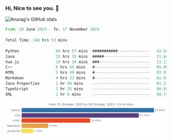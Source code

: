 ### Hi, Nice to see you. 👋

<!--
**EtherFin/EtherFin** is a ✨ _special_ ✨ repository because its `README.md` (this file) appears on your GitHub profile.

Here are some ideas to get you started:

- 🔭 I’m currently working on ...
- 🌱 I’m currently learning ...
- 👯 I’m looking to collaborate on ...
- 🤔 I’m looking for help with ...
- 💬 Ask me about ...
- 📫 How to reach me: ...
- 😄 Pronouns: ...
- ⚡ Fun fact: ...
-->


![Anurag's GitHub stats](https://github-readme-stats.vercel.app/api?username=EtherFin&bg_color=30,e96443,e97f43,e99943,e9b443,e9ce43,e9e843,d3e943,bee943,a9e943,94e943&title_color=fff&text_color=000&show_icons=true&icon_color=000)


<!--START_SECTION:waka-->

```rust
From: 28 June 2023 - To: 17 November 2024

Total Time: 148 hrs 53 mins

Python                64 hrs 57 mins  ###########--------------   43.59 %
Java                  32 hrs 15 mins  #####--------------------   21.64 %
Vue.js                19 hrs 34 mins  ###----------------------   13.13 %
C++                   8 hrs 54 mins   #------------------------   05.98 %
HTML                  5 hrs 49 mins   #------------------------   03.91 %
Markdown              4 hrs 23 mins   #------------------------   02.94 %
Java Properties       1 hr 48 mins    -------------------------   01.21 %
TypeScript            1 hr 25 mins    -------------------------   00.95 %
XML                   1 hr 6 mins     -------------------------   00.74 %
```

<!--END_SECTION:waka-->

<img
  src="https://github.com/EtherFin/EtherFin/blob/master/images/stat.svg"
  alt="Work Dashboard"
/>

